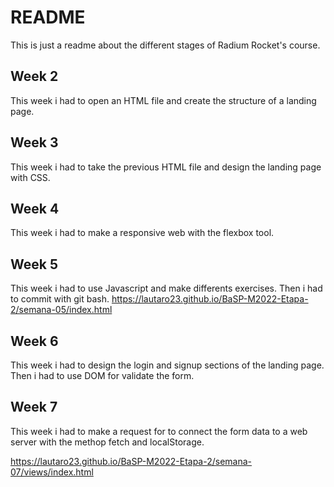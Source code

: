 # README

This is just a readme about the different stages of Radium Rocket's course.

## Week 2

This week i had to open an HTML file and create the structure of a landing page.

## Week 3

This week i had to take the previous HTML file and design the landing page with CSS.

## Week 4

This week i had to make a responsive web with the flexbox tool.

## Week 5

This week i had to use Javascript and make differents exercises. Then i had to commit with git bash.
https://lautaro23.github.io/BaSP-M2022-Etapa-2/semana-05/index.html

## Week 6

This week i had to design the login and signup sections of the landing page. Then i had to use DOM for validate the form.

## Week 7

This week i had to make a request for to connect the form data to a web server with the methop fetch and localStorage.

https://lautaro23.github.io/BaSP-M2022-Etapa-2/semana-07/views/index.html

